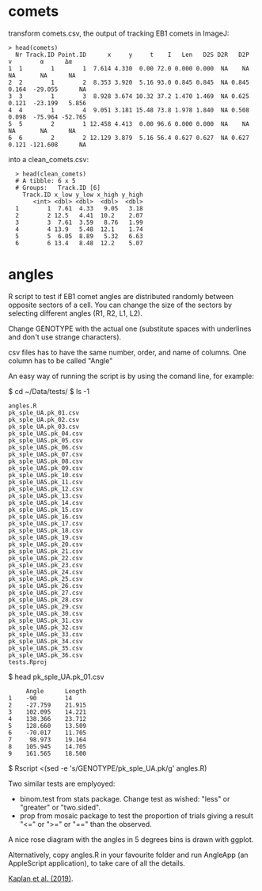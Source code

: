 # comets
transform comets.csv, the output of tracking EB1 comets in ImageJ:

    > head(comets)
      Nr Track.ID Point.ID      x     y     t    I   Len   D2S D2R   D2P     v        α      Δα
    1  1        1        1  7.614 4.330  0.00 72.0 0.000 0.000  NA    NA    NA       NA      NA
    2  2        1        2  8.353 3.920  5.16 93.0 0.845 0.845  NA 0.845 0.164  -29.055      NA
    3  3        1        3  8.928 3.674 10.32 37.2 1.470 1.469  NA 0.625 0.121  -23.199   5.856
    4  4        1        4  9.051 3.181 15.48 73.8 1.978 1.840  NA 0.508 0.098  -75.964 -52.765
    5  5        2        1 12.458 4.413  0.00 96.6 0.000 0.000  NA    NA    NA       NA      NA
    6  6        2        2 12.129 3.879  5.16 56.4 0.627 0.627  NA 0.627 0.121 -121.608      NA

into a clean_comets.csv:

      > head(clean_comets)
      # A tibble: 6 x 5
      # Groups:   Track.ID [6]
        Track.ID x_low y_low x_high y_high
           <int> <dbl> <dbl>  <dbl>  <dbl>
      1        1  7.61  4.33   9.05   3.18
      2        2 12.5   4.41  10.2    2.07
      3        3  7.61  3.59   8.76   1.99
      4        4 13.9   5.48  12.1    1.74
      5        5  6.05  8.89   5.32   6.63
      6        6 13.4   8.48  12.2    5.07
    
# angles
R script to test if EB1 comet angles are distributed randomly between opposite sectors of a cell. You can change the size of the sectors by selecting different angles (R1, R2, L1, L2).

Change GENOTYPE with the actual one (substitute spaces with underlines and don't use strange characters).

csv files has to have the same number, order, and name of columns. One column has to be called "Angle"

An easy way of running the script is by using the comand line, for example:

$ cd ~/Data/tests/
$ ls -1

    angles.R
    pk_sple_UA.pk_01.csv
    pk_sple_UA.pk_02.csv
    pk_sple_UA.pk_03.csv
    pk_sple_UAS.pk_04.csv
    pk_sple_UAS.pk_05.csv
    pk_sple_UAS.pk_06.csv
    pk_sple_UAS.pk_07.csv
    pk_sple_UAS.pk_08.csv
    pk_sple_UAS.pk_09.csv
    pk_sple_UAS.pk_10.csv
    pk_sple_UAS.pk_11.csv
    pk_sple_UAS.pk_12.csv
    pk_sple_UAS.pk_13.csv
    pk_sple_UAS.pk_14.csv
    pk_sple_UAS.pk_15.csv
    pk_sple_UAS.pk_16.csv
    pk_sple_UAS.pk_17.csv
    pk_sple_UAS.pk_18.csv
    pk_sple_UAS.pk_19.csv
    pk_sple_UAS.pk_20.csv
    pk_sple_UAS.pk_21.csv
    pk_sple_UAS.pk_22.csv
    pk_sple_UAS.pk_23.csv
    pk_sple_UAS.pk_24.csv
    pk_sple_UAS.pk_25.csv
    pk_sple_UAS.pk_26.csv
    pk_sple_UAS.pk_27.csv
    pk_sple_UAS.pk_28.csv
    pk_sple_UAS.pk_29.csv
    pk_sple_UAS.pk_30.csv
    pk_sple_UAS.pk_31.csv
    pk_sple_UAS.pk_32.csv
    pk_sple_UAS.pk_33.csv
    pk_sple_UAS.pk_34.csv
    pk_sple_UAS.pk_35.csv
    pk_sple_UAS.pk_36.csv
    tests.Rproj
    
$ head pk_sple_UA.pk_01.csv

         Angle      Length
    1    -90        14
    2    -27.759    21.915
    3    102.095    14.221
    4    138.366    23.712
    5    128.660    13.509
    6    -70.017    11.705
    7     98.973    19.164
    8    105.945    14.705
    9    161.565    18.500
    
$ Rscript <(sed -e 's/GENOTYPE/pk_sple_UA.pk/g' angles.R)

Two similar tests are emplyoyed:

- binom.test from stats package. Change test as wished: "less" or "greater" or "two.sided".
- prop from mosaic package to test the proportion of trials giving a result "<=" or ">=" or "==" than the observed.

A nice rose diagram with the angles in 5 degrees bins is drawn with ggplot.

Alternatively, copy angles.R in your favourite folder and run AngleApp (an AppleScript application), to take care of all the details.

[Kaplan et al. (2019)](https://cran.r-project.org/web/packages/mosaic/vignettes/Resampling.pdf).
